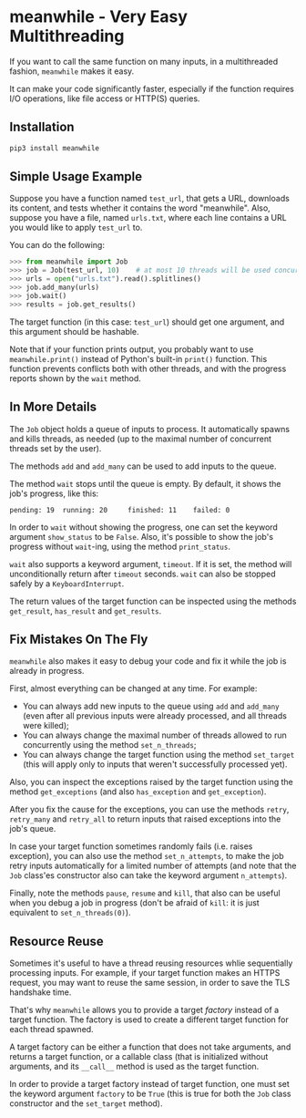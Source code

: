 # meanwhile - Very Easy Multithreading

If you want to call the same function on many inputs, in a multithreaded 
fashion, ```meanwhile``` makes it easy.

It can make your code significantly faster, especially if the function requires
I/O operations, like file access or HTTP(S) queries.


## Installation

```bash
pip3 install meanwhile
```


## Simple Usage Example

Suppose you have a function named ```test_url```, that gets a URL, downloads
its content, and tests whether it contains the word "meanwhile". Also,
suppose you have a file, named ```urls.txt```, where each line contains a URL
you would like to apply ```test_url``` to.

You can do the following:

```python
>>> from meanwhile import Job
>>> job = Job(test_url, 10)    # at most 10 threads will be used concurrently.
>>> urls = open("urls.txt").read().splitlines()
>>> job.add_many(urls)
>>> job.wait()
>>> results = job.get_results()
```

The target function (in this case: ```test_url```) should get one argument, and
this argument should be hashable.

Note that if your function prints output, you probably want to use 
```meanwhile.print()``` instead of Python's built-in ```print()``` function.
This function prevents conflicts both with other threads, and with the progress
reports shown by the ```wait``` method.


## In More Details

The ```Job``` object holds a queue of inputs to process. It automatically 
spawns and kills threads, as needed (up to the maximal number of concurrent 
threads set by the user).

The methods ```add``` and ```add_many``` can be used to add inputs to the queue.

The method ```wait``` stops until the queue is empty. By default, it shows the
job's progress, like this:

```
pending: 19	 running: 20	 finished: 11	 failed: 0
```

In order to ```wait``` without showing the progress, one can set the keyword
argument ```show_status``` to be ```False```. Also, it's possible to show the
job's progress without ```wait```-ing, using the method ```print_status```.

```wait``` also supports a keyword argument, ```timeout```. If it is set, the
method will unconditionally return after ```timeout``` seconds. ```wait``` can
also be stopped safely by a ```KeyboardInterrupt```.

The return values of the target function can be inspected using the methods
```get_result```, ```has_result``` and ```get_results```.


## Fix Mistakes On The Fly

```meanwhile``` also makes it easy to debug your code and fix it while the job
is already in progress.

First, almost everything can be changed at any time. For example: 

* You can always add new inputs to the queue using ```add``` and ```add_many``` 
(even after all previous inputs were already processed, and all threads were 
killed); 
* You can always change the maximal number of threads allowed to run
  concurrently using the method ```set_n_threads```;
* You can always change the target function using the method ```set_target```
  (this will apply only to inputs that weren't successfully processed yet).

Also, you can inspect the exceptions raised by the target function using the
method ```get_exceptions``` (and also ```has_exception``` and
```get_exception```).

After you fix the cause for the exceptions, you can use the methods ```retry```,
```retry_many``` and ```retry_all``` to return inputs that raised exceptions
into the job's queue.

In case your target function sometimes randomly fails (i.e. raises exception),
you can also use the method ```set_n_attempts```, to make the job retry inputs
automatically for a limited number of attempts (and note that the ```Job``` 
class'es constructor also can take the keyword argument ```n_attempts```).

Finally, note the methods ```pause```, ```resume``` and ```kill```, that also
can be useful when you debug a job in progress (don't be afraid of ```kill```:
it is just equivalent to ```set_n_threads(0)```).


## Resource Reuse

Sometimes it's useful to have a thread reusing resources whlie sequentially 
processing inputs. For example, if your target function makes an HTTPS request,
you may want to reuse the same session, in order to save the TLS handshake time.

That's why ```meanwhile``` allows you to provide a target *factory* instead of a
target function. The factory is used to create a different target function for 
each thread spawned.

A target factory can be either a function that does not take arguments, and
returns a target function, or a callable class (that is initialized without
arguments, and its ```__call__``` method is used as the target function.

In order to provide a target factory instead of target function, one must set 
the keyword argument ```factory``` to be ```True``` (this is true for both the
```Job``` class constructor and the ```set_target``` method).
